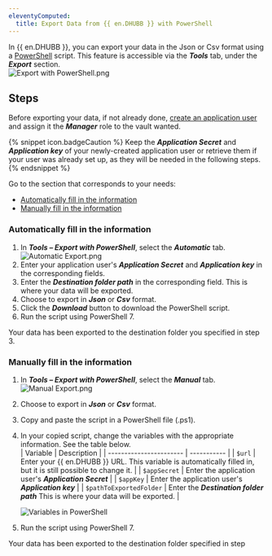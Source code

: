 ```yaml
---
eleventyComputed:
  title: Export Data from {{ en.DHUBB }} with PowerShell
---
```


In {{ en.DHUBB }}, you can export your data in the Json or Csv format using a [PowerShell](https://docs.microsoft.com/en-us/powershell/scripting/install/installing-powershell-on-windows?view=powershell-7.2&viewFallbackFrom=powershell-7.1) script. This feature is accessible via the ***Tools*** tab, under the ***Export*** section.  
![Export with PowerShell.png](https://webdevolutions.azureedge.net/docs/en/kb/KB2079.png)

## Steps

Before exporting your data, if not already done, [create an application user](/hub/web-interface/hub-overview/administration/management/application-users/manage-application-users/) and assign it the ***Manager*** role to the vault wanted.

{% snippet icon.badgeCaution %}
Keep the ***Application Secret*** and ***Application key*** of your newly-created application user or retrieve them if your user was already set up, as they will be needed in the following steps.
{% endsnippet %}

Go to the section that corresponds to your needs:

- [Automatically fill in the information](#automatic)
- [Manually fill in the information](#manual)

### Automatically fill in the information
<a name="automatic"></a>

1. In ***Tools – Export with PowerShell***, select the ***Automatic*** tab.  
![Automatic Export.png](https://webdevolutions.azureedge.net/docs/en/kb/KB2080.png)
1. Enter your application user's ***Application Secret*** and ***Application key*** in the corresponding fields.
1. Enter the ***Destination folder path*** in the corresponding field. This is where your data will be exported.
1. Choose to export in ***Json*** or ***Csv*** format.
1. Click the ***Download*** button to download the PowerShell script.
1. Run the script using PowerShell 7.  

Your data has been exported to the destination folder you specified in step 3.
### Manually fill in the information
<a name="manual"></a>

1. In ***Tools – Export with PowerShell***, select the ***Manual*** tab.  
![Manual Export.png](https://webdevolutions.azureedge.net/docs/en/kb/KB2081.png)
1. Choose to export in ***Json*** or ***Csv*** format.
1. Copy and paste the script in a PowerShell file (.ps1).
1. In your copied script, change the variables with the appropriate information. See the table below.  
   | Variable                | Description |
   | ----------------------- | ----------- |
   | `$url`                  | Enter your {{ en.DHUBB }} URL. This variable is automatically filled in, but it is still possible to change it. |
   | `$appSecret`            | Enter the application user's ***Application Secret*** |
   | `$appKey`               | Enter the application user's ***Application key***    |
   | `$pathToExportedFolder` | Enter the ***Destination folder path*** This is where your data will be exported. |

   ![Variables in PowerShell](https://webdevolutions.azureedge.net/docs/en/kb/KB2082.png)

5. Run the script using PowerShell 7.

Your data has been exported to the destination folder specified in step 
